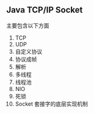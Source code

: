 ## Java TCP/IP Socket

主要包含以下方面

 1. TCP
 2. UDP
 3. 自定义协议
 4. 协议成帧
 5. 解析
 6. 多线程
 7. 线程池
 8. NIO
 9. 死锁
 10. Socket 套接字的底层实现机制
